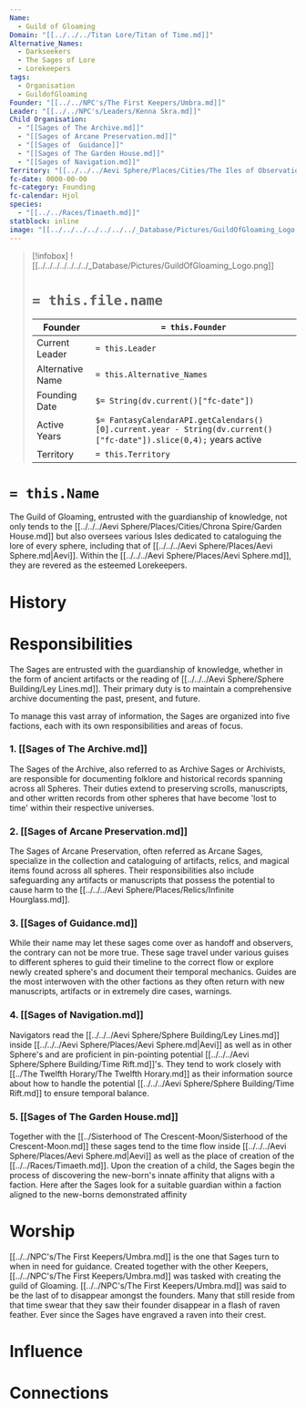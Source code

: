 ```yaml
---
Name:
  - Guild of Gloaming
Domain: "[[../../../Titan Lore/Titan of Time.md]]"
Alternative_Names:
  - Darkseekers
  - The Sages of Lore
  - Lorekeepers
tags:
  - Organisation
  - GuildofGloaming
Founder: "[[../../NPC's/The First Keepers/Umbra.md]]"
Leader: "[[../../NPC's/Leaders/Kenna Skra.md]]"
Child Organisation:
  - "[[Sages of The Archive.md]]"
  - "[[Sages of Arcane Preservation.md]]"
  - "[[Sages of  Guidance]]"
  - "[[Sages of The Garden House.md]]"
  - "[[Sages of Navigation.md]]"
Territory: "[[../../../Aevi Sphere/Places/Cities/The Iles of Observation/The Iles of Observation.md]]"
fc-date: 0000-00-00
fc-category: Founding
fc-calendar: Hjol
species:
  - "[[../../Races/Timaeth.md]]"
statblock: inline
image: "[[../../../../../../../_Database/Pictures/GuildOfGloaming_Logo.png]]"
---
```

> [!infobox]
> ![[../../../../../../../_Database/Pictures/GuildOfGloaming_Logo.png]]
> # `= this.file.name`
> | Founder | `= this.Founder` |
> | ---- | ---- |
> | Current Leader | `= this.Leader`|
> | Alternative Name | `= this.Alternative_Names`|
> | Founding Date | `$= String(dv.current()["fc-date"])`|
> | Active Years | `$= FantasyCalendarAPI.getCalendars()[0].current.year - String(dv.current()["fc-date"]).slice(0,4);` years active|
> | Territory | `= this.Territory`|
# `= this.Name`
The Guild of Gloaming, entrusted with the guardianship of knowledge, not only tends to the [[../../../Aevi Sphere/Places/Cities/Chrona Spire/Garden House.md]] but also oversees various Isles dedicated to cataloguing the lore of every sphere, including that of [[../../../Aevi Sphere/Places/Aevi Sphere.md|Aevi]]. Within the [[../../../Aevi Sphere/Places/Aevi Sphere.md]], they are revered as the esteemed Lorekeepers.
# History
# Responsibilities 

The Sages are entrusted with the guardianship of knowledge, whether in the form of ancient artifacts or the reading of [[../../../Aevi Sphere/Sphere Building/Ley Lines.md]]. Their primary duty is to maintain a comprehensive archive documenting the past, present, and future.

To manage this vast array of information, the Sages are organized into five factions, each with its own responsibilities and areas of focus.

### 1. [[Sages of The Archive.md]]

The Sages of the Archive, also referred to as Archive Sages or Archivists, are responsible for documenting folklore and historical records spanning across all Spheres. Their duties extend to preserving scrolls, manuscripts, and other written records from other spheres that have become 'lost to time' within their respective universes.
### 2. [[Sages of Arcane Preservation.md]]

The Sages of Arcane Preservation, often referred as Arcane Sages, specialize in the collection and cataloguing of artifacts, relics, and magical items found across all spheres. Their responsibilities also include safeguarding any artifacts or manuscripts that possess the potential to cause harm to the [[../../../Aevi Sphere/Places/Relics/Infinite Hourglass.md]].

### 3. [[Sages of  Guidance.md]]

While their name may let these sages come over as handoff and observers, the contrary can not be more true. These sage travel under various guises to different spheres to guid their timeline to the correct flow or explore newly created sphere's and document their temporal mechanics. 
Guides are the most interwoven with the other factions as they often return with new manuscripts, artifacts or in extremely dire cases, warnings.

### 4. [[Sages of Navigation.md]]

Navigators read the [[../../../Aevi Sphere/Sphere Building/Ley Lines.md]] inside [[../../../Aevi Sphere/Places/Aevi Sphere.md|Aevi]] as well as in other Sphere's and are proficient in pin-pointing potential [[../../../Aevi Sphere/Sphere Building/Time Rift.md]]'s. They tend to work closely with [[../The Twelfth Horary/The Twelfth Horary.md]] as their information source about how to handle the potential [[../../../Aevi Sphere/Sphere Building/Time Rift.md]] to ensure temporal balance.
### 5. [[Sages of The Garden House.md]]

Together with the [[../Sisterhood of The Crescent-Moon/Sisterhood of the Crescent-Moon.md]] these sages tend to the time flow inside [[../../../Aevi Sphere/Places/Aevi Sphere.md|Aevi]] as well as the place of creation of the [[../../Races/Timaeth.md]]. Upon the creation of a child, the Sages begin the process of discovering the new-born's innate affinity that aligns with a faction. Here after the Sages look for a suitable guardian within a faction aligned to the new-borns demonstrated affinity 

# Worship

[[../../NPC's/The First Keepers/Umbra.md]] is the one that Sages turn to when in need for guidance. Created together with the other Keepers, [[../../NPC's/The First Keepers/Umbra.md]] was tasked with creating the guild of Gloaming. [[../../NPC's/The First Keepers/Umbra.md]] was said to be the last of to disappear amongst the founders. Many that still reside from that time swear that they saw their founder disappear in a flash of raven feather.
Ever since the Sages have engraved a raven into their crest. 

# Influence
# Connections

